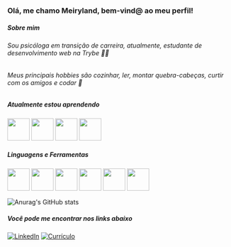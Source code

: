 ### Olá, me chamo Meiryland, bem-vind@ ao meu perfil!


##### Sobre mim

###### Sou psicóloga em transição de carreira, atualmente, estudante de desenvolvimento web na Trybe 👩‍💻
###### Meus principais hobbies são cozinhar, ler, montar quebra-cabeças, curtir com os amigos e codar 🤍


##### Atualmente estou aprendendo

<img src="https://cdn.jsdelivr.net/gh/devicons/devicon/icons/nodejs/nodejs-original.svg" width="50" height="50"/>   <img src="https://cdn.jsdelivr.net/gh/devicons/devicon/icons/typescript/typescript-original.svg" width="50" height="50"/>     <img src="https://cdn.jsdelivr.net/gh/devicons/devicon/icons/docker/docker-original.svg" width="50" height="50"/>   <img src="https://cdn.jsdelivr.net/gh/devicons/devicon/icons/mysql/mysql-original-wordmark.svg" width="50" height="50"/>

##### Linguagens e Ferramentas

<img src="https://cdn.jsdelivr.net/gh/devicons/devicon/icons/html5/html5-original.svg" width="50" height="50"/>   <img src="https://cdn.jsdelivr.net/gh/devicons/devicon/icons/css3/css3-original.svg" width="50" height="50"/>   <img src="https://cdn.jsdelivr.net/gh/devicons/devicon/icons/javascript/javascript-plain.svg" width="50" height="50"/>    <img src="https://cdn.jsdelivr.net/gh/devicons/devicon/icons/react/react-original.svg" width="50" height="50"/>   <img src="https://cdn.jsdelivr.net/gh/devicons/devicon/icons/redux/redux-original.svg" width="50" height="50"/> <img src="https://cdn.jsdelivr.net/gh/devicons/devicon/icons/jest/jest-plain.svg" width="50" height="50"/>


![Anurag's GitHub stats](https://github-readme-stats.vercel.app/api?username=meirylandmelo&theme=dracula&show_icons=true)

##### Você pode me encontrar nos links abaixo

<a href="https://www.linkedin.com/in/meiryland/"><img alt="LinkedIn" src="https://img.shields.io/badge/LinkedIn-0077B5?style=for-the-badge&logo=linkedin&logoColor=white"/></a>     [![Currículo](https://img.shields.io/badge/-Curriculo-ff69b4?style=for-the-badge&Color=white&link=https://meucurriculo-meirylandmelo.netlify.app/)](https://meucurriculo-meirylandmelo.netlify.app/)

          
